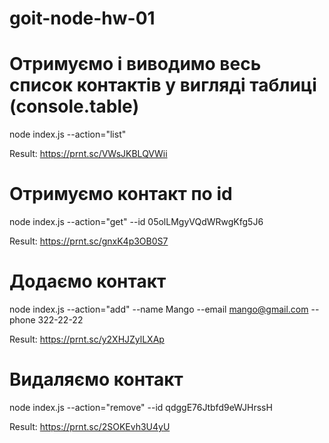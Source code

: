 # goit-node-hw-01

# Отримуємо і виводимо весь список контактів у вигляді таблиці (console.table)

node index.js --action="list"

Result: https://prnt.sc/VWsJKBLQVWii

# Отримуємо контакт по id

node index.js --action="get" --id 05olLMgyVQdWRwgKfg5J6

Result: https://prnt.sc/gnxK4p3OB0S7

# Додаємо контакт

node index.js --action="add" --name Mango --email mango@gmail.com --phone 322-22-22

Result: https://prnt.sc/y2XHJZylLXAp

# Видаляємо контакт

node index.js --action="remove" --id qdggE76Jtbfd9eWJHrssH

Result: https://prnt.sc/2SOKEvh3U4yU
